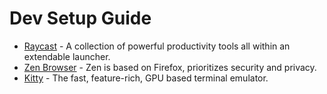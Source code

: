 # Dev Setup Guide

- [Raycast](raycast.com) - A collection of powerful productivity tools all within an extendable launcher.
- [Zen Browser](zen-browser.app) - Zen is based on Firefox, prioritizes security and privacy.
- [Kitty](https://sw.kovidgoyal.net/kitty/) - The fast, feature-rich, GPU based terminal emulator.